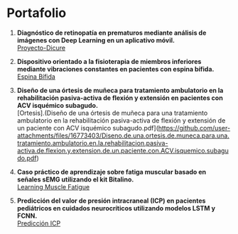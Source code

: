 # Portafolio

1. **Diagnóstico de retinopatía en prematuros mediante análisis de imágenes con Deep Learning en un aplicativo móvil.**  
   [Proyecto-Dicure](https://luis-loayza.github.io/Proyecto-Dicure/)

2. **Dispositivo orientado a la fisioterapia de miembros inferiores mediante vibraciones constantes en pacientes con espina bífida.**  
   [Espina Bífida](https://grupo18funbio.github.io/espinabifida/page36.html)

3. **Diseño de una órtesis de muñeca para tratamiento ambulatorio en la rehabilitación pasiva-activa de flexión y extensión en pacientes con ACV isquémico subagudo.**  
   [Ortesis].(Diseño de una órtesis de muñeca para una tratamiento ambulatorio en la rehabilitación pasiva-activa de flexión y extensión de un paciente con ACV isquémico subagudo.pdf](https://github.com/user-attachments/files/16773403/Diseno.de.una.ortesis.de.muneca.para.una.tratamiento.ambulatorio.en.la.rehabilitacion.pasiva-activa.de.flexion.y.extension.de.un.paciente.con.ACV.isquemico.subagudo.pdf)


4. **Caso práctico de aprendizaje sobre fatiga muscular basado en señales sEMG utilizando el kit Bitalino.**  
   [Learning Muscle Fatigue](https://laccei.org/LACCEI2024-CostaRica/full-papers/Contribution_1622_final_a.pdf)

5. **Predicción del valor de presión intracraneal (ICP) en pacientes pediátricos en cuidados neurocríticos utilizando modelos LSTM y FCNN.**  
   [Predicción ICP](Frontiers_Paper_Patrones.pdf)
